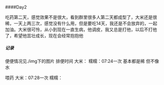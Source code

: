 ####Day2

吃药第二天，感觉效果不是很大，看到群里很多人第二天都成型了，大米还是很稀，一天上两三次，感觉没有什么用，但是要吃14天，我还是不会放弃的，一起加油。大米很可怜，从小到现在一直生病，他调皮，我又总是打他，以后不打他了，希望他茁壮成长，现在会经常抱抱他



##### 记录

便便情况见./img下的图片
排便时间
大米：
糯糯：07:24一次 基本都是稀 但不像水

喂药 
大米：07:28一次
糯糯：